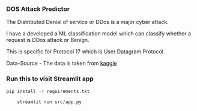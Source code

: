 ### DOS Attack Predictor


The Distributed Denial of service or DDos is a major cyber attack.

I have a developed a ML classification model which can classify whether a request is DDos attack or Benign.

This is specific for Protocol 17 which is User Datagram Protocol.

Data-Source - The data is taken from [kaggle](https://www.kaggle.com/datasets/lotfikamel/drdos-dns-attack)


### Run this to visit Streamlit app
```bash
pip install -r requirements.txt
```

```python
    streamlit run src/app.py
```
